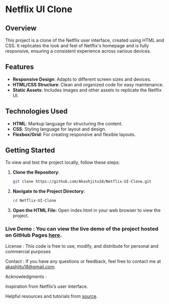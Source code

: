 # Netflix UI Clone

## Overview

This project is a clone of the Netflix user interface, created using HTML and CSS. It replicates the look and feel of Netflix's homepage and is fully responsive, ensuring a consistent experience across various devices.

## Features

- **Responsive Design**: Adapts to different screen sizes and devices.
- **HTML/CSS Structure**: Clean and organized code for easy maintenance.
- **Static Assets**: Includes images and other assets to replicate the Netflix UI.

## Technologies Used

- **HTML**: Markup language for structuring the content.
- **CSS**: Styling language for layout and design.
- **Flexbox/Grid**: For creating responsive and flexible layouts.

## Getting Started

To view and test the project locally, follow these steps:

1. **Clone the Repository**:
   ```bash
   git clone https://github.com/Akashjitu18/Netflix-UI-Clone.git

2. **Navigate to the Project Directory:**
   ```bash
   cd Netflix-UI-Clone

3. **Open the HTML File:**
    Open index.html in your web browser to view the project.


### Live Demo : You can view the live demo of the project hosted on GitHub Pages [here](https://akashjitu18.github.io/Netflix-UI-Clone/).

License :
This code is free to use, modify, and distribute for personal and commercial purposes

Contact :
If you have any questions or feedback, feel free to contact me at akashjitu18@gmail.com.

Acknowledgments :

Inspiration from Netflix’s user interface.

Helpful resources and tutorials from [source](https://youtu.be/ovKVqo-L2EM?si=4Xr7zjKiczYndTDo).


